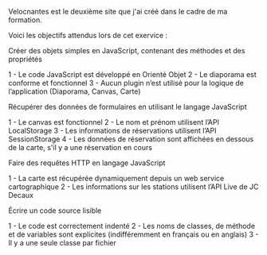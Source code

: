 Velocnantes est le deuxième site que j'ai créé dans le cadre de ma formation.

Voici les objectifs attendus lors de cet exervice :

Créer des objets simples en JavaScript, contenant des méthodes et des propriétés

1 - Le code JavaScript est développé en Orienté Objet
2 - Le diaporama est conforme et fonctionnel
3 - Aucun plugin n’est utilisé pour la logique de l’application (Diaporama, Canvas, Carte)

Récupérer des données de formulaires en utilisant le langage JavaScript

1 - Le canvas est fonctionnel
2 - Le nom et prénom utilisent l’API LocalStorage
3 - Les informations de réservations utilisent l’API SessionStorage
4 - Les données de réservation sont affichées en dessous de la carte, s'il y a une réservation en cours

Faire des requêtes HTTP en langage JavaScript

1 - La carte est récupérée dynamiquement depuis un web service cartographique
2 - Les informations sur les stations utilisent l’API Live de JC Decaux

Écrire un code source lisible

1 - Le code est correctement indenté
2 - Les noms de classes, de méthode et de variables sont explicites (indifféremment en français ou en anglais)
3 - Il y a une seule classe par fichier